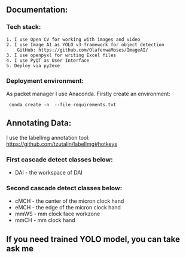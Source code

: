 ## Documentation:

### Tech stack:
    1. I use Open CV for working with images and video
    2. I use Image AI as YOLO v3 framework for object detection
        GitHub: https://github.com/OlafenwaMoses/ImageAI/
    3. I use openpyxl for writing Excel files
    4. I use PyQT as User Interface
    5. Deploy via py2exe
    
### Deployment environment:
As packet manager I use Anaconda. Firstly create an environment:
    <pre><code>
    conda create -n <environment-name> --file requirements.txt
    </code></pre>
    
## Annotating Data:
I use the labelImg annotation tool:
https://github.com/tzutalin/labelImg#hotkeys

### First cascade detect classes below:
- DAI - the workspace of DAI

### Second cascade detect classes below:

- cMCH - the center of the micron clock hand
- eMCH - the edge of the micron clock hand
- mmWS - mm clock face workzone
- mmCH - mm clock hand

## If you need trained YOLO model, you can take ask me
